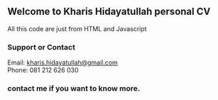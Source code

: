 ## Welcome to Kharis Hidayatullah personal CV

All this code are just from HTML and Javascript

### Support or Contact

Email: kharis.hidayatullah@gmail.com<br />
Phone: 081 212 626 030


### contact me if you want to know more.
